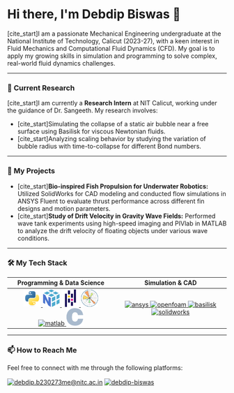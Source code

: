 # Hi there, I'm Debdip Biswas 👋

[cite_start]I am a passionate Mechanical Engineering undergraduate at the National Institute of Technology, Calicut (2023-27), with a keen interest in Fluid Mechanics and Computational Fluid Dynamics (CFD). My goal is to apply my growing skills in simulation and programming to solve complex, real-world fluid dynamics challenges.

---

### 🔬 **Current Research**

[cite_start]I am currently a **Research Intern** at NIT Calicut, working under the guidance of Dr. Sangeeth. My research involves:
* [cite_start]Simulating the collapse of a static air bubble near a free surface using Basilisk for viscous Newtonian fluids.
* [cite_start]Analyzing scaling behavior by studying the variation of bubble radius with time-to-collapse for different Bond numbers.

---

### 🚀 **My Projects**

* [cite_start]**Bio-inspired Fish Propulsion for Underwater Robotics:** Utilized SolidWorks for CAD modeling and conducted flow simulations in ANSYS Fluent to evaluate thrust performance across different fin designs and motion parameters.
* [cite_start]**Study of Drift Velocity in Gravity Wave Fields:** Performed wave tank experiments using high-speed imaging and PIVlab in MATLAB to analyze the drift velocity of floating objects under various wave conditions.

---

### 🛠️ **My Tech Stack**

| **Programming & Data Science** | **Simulation & CAD** |
| :---: | :---: |
| <a href="https://www.python.org" target="_blank" rel="noreferrer"> <img src="https://raw.githubusercontent.com/devicons/devicon/master/icons/python/python-original.svg" alt="python" width="40" height="40"/> </a> <a href="https://numpy.org/" target="_blank" rel="noreferrer"> <img src="https://raw.githubusercontent.com/devicons/devicon/master/icons/numpy/numpy-original.svg" alt="numpy" width="40" height="40"/> </a> <a href="https://pandas.pydata.org/" target="_blank" rel="noreferrer"> <img src="https://raw.githubusercontent.com/devicons/devicon/master/icons/pandas/pandas-original.svg" alt="pandas" width="40" height="40"/> </a> <a href="https://matplotlib.org/" target="_blank" rel="noreferrer"> <img src="https://raw.githubusercontent.com/devicons/devicon/master/icons/matplotlib/matplotlib-original.svg" alt="matplotlib" width="40" height="40"/> </a> <a href="https://www.mathworks.com/products/matlab.html" target="_blank" rel="noreferrer"> <img src="https://upload.wikimedia.org/wikipedia/commons/2/21/Matlab_Logo.png" alt="matlab" width="40" height="40"/> </a> <a href="https://en.cppreference.com/w/c/language" target="_blank" rel="noreferrer"> <img src="https://raw.githubusercontent.com/devicons/devicon/master/icons/c/c-original.svg" alt="c" width="40" height="40"/> </a> | <a href="https://www.ansys.com" target="_blank" rel="noreferrer"> <img src="https://upload.wikimedia.org/wikipedia/commons/thumb/e/e1/ANSYS_logo.svg/2560px-ANSYS_logo.svg.png" alt="ansys" width="80" height="25"/> </a> <a href="https://openfoam.org/" target="_blank" rel="noreferrer"> <img src="https://www.vectorlogo.zone/logos/openfoam/openfoam-ar21.svg" alt="openfoam" width="80" height="40"/> </a> <a href="http://basilisk.fr/" target="_blank" rel="noreferrer"> <img src="http://basilisk.fr/basilisk.png" alt="basilisk" width="40" height="40"/> </a> <a href="https://www.solidworks.com/" target="_blank" rel="noreferrer"> <img src="https://upload.wikimedia.org/wikipedia/commons/thumb/6/64/SOLIDWORKS_logo.svg/2560px-SOLIDWORKS_logo.svg.png" alt="solidworks" width="80" height="25"/> </a> |

---

### 📫 **How to Reach Me**

Feel free to connect with me through the following platforms:

<p align="left">
<a href="mailto:debdip.b230273me@nitc.ac.in" target="blank"><img align="center" src="https://cdn-icons-png.flaticon.com/512/665/665233.png" alt="debdip.b230273me@nitc.ac.in" height="40" width="40" /></a>
<a href="https://linkedin.com/in/debdip-biswas" target="blank"><img align="center" src="https://raw.githubusercontent.com/rahuldkjain/github-profile-readme-generator/master/src/images/icons/Social/linked-in-alt.svg" alt="debdip-biswas" height="30" width="40" /></a>
</p>
